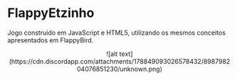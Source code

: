 # FlappyEtzinho
Jogo construído em JavaScript e HTML5, utilizando os mesmos conceitos apresentados em FlappyBird.

<p style="text-align: center;">![alt text](https://cdn.discordapp.com/attachments/178849093026578432/898798204076851230/unknown.png)</p>
